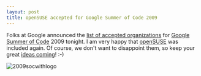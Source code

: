 ```yaml
---
layout: post
title: openSUSE accepted for Google Summer of Code 2009
---
```


Folks at Google announced the [list of accepted organizations](http://socghop.appspot.com/program/accepted_orgs/google/gsoc2009) for [Google Summer of Code](http://code.google.com/soc/) 2009 tonight. I am very happy that [openSUSE](http://en.opensuse.org/) was included again. Of course, we don't want to disappoint them, so keep your great [ideas coming](http://en.opensuse.org/Summer_of_Code_2009#Ideas)! :-)

![2009socwithlogo](/assets/2009socwithlogo.png)
